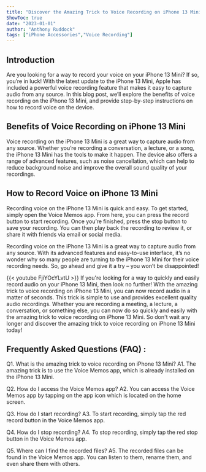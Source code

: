 ```yaml
---
title: "Discover the Amazing Trick to Voice Recording on iPhone 13 Mini!"
ShowToc: true 
date: "2023-01-01"
author: "Anthony Ruddock" 
tags: ["iPhone Accessories","Voice Recording"]
---
```

## Introduction
Are you looking for a way to record your voice on your iPhone 13 Mini? If so, you’re in luck! With the latest update to the iPhone 13 Mini, Apple has included a powerful voice recording feature that makes it easy to capture audio from any source. In this blog post, we’ll explore the benefits of voice recording on the iPhone 13 Mini, and provide step-by-step instructions on how to record voice on the device. 

## Benefits of Voice Recording on iPhone 13 Mini
Voice recording on the iPhone 13 Mini is a great way to capture audio from any source. Whether you’re recording a conversation, a lecture, or a song, the iPhone 13 Mini has the tools to make it happen. The device also offers a range of advanced features, such as noise cancellation, which can help to reduce background noise and improve the overall sound quality of your recordings. 

## How to Record Voice on iPhone 13 Mini
Recording voice on the iPhone 13 Mini is quick and easy. To get started, simply open the Voice Memos app. From here, you can press the record button to start recording. Once you’re finished, press the stop button to save your recording. You can then play back the recording to review it, or share it with friends via email or social media. 

Recording voice on the iPhone 13 Mini is a great way to capture audio from any source. With its advanced features and easy-to-use interface, it’s no wonder why so many people are turning to the iPhone 13 Mini for their voice recording needs. So, go ahead and give it a try – you won’t be disappointed!

{{< youtube FjiYOcYLvtU >}} 
If you're looking for a way to quickly and easily record audio on your iPhone 13 Mini, then look no further! With the amazing trick to voice recording on iPhone 13 Mini, you can now record audio in a matter of seconds. This trick is simple to use and provides excellent quality audio recordings. Whether you are recording a meeting, a lecture, a conversation, or something else, you can now do so quickly and easily with the amazing trick to voice recording on iPhone 13 Mini. So don't wait any longer and discover the amazing trick to voice recording on iPhone 13 Mini today!

## Frequently Asked Questions (FAQ) :
Q1. What is the amazing trick to voice recording on iPhone 13 Mini?
A1. The amazing trick is to use the Voice Memos app, which is already installed on the iPhone 13 Mini.

Q2. How do I access the Voice Memos app?
A2. You can access the Voice Memos app by tapping on the app icon which is located on the home screen. 

Q3. How do I start recording?
A3. To start recording, simply tap the red record button in the Voice Memos app.

Q4. How do I stop recording?
A4. To stop recording, simply tap the red stop button in the Voice Memos app.

Q5. Where can I find the recorded files?
A5. The recorded files can be found in the Voice Memos app. You can listen to them, rename them, and even share them with others.


